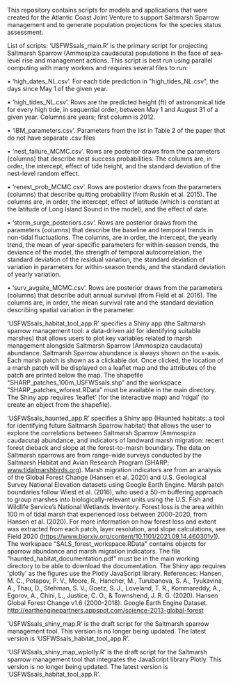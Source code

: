 This repository contains scripts for models and applications that were created for the Atlantic Coast Joint Venture to support Saltmarsh Sparrow management and to generate population projections for the species status assessment. 

List of scripts:
‘USFWSsals_main.R’ is the primary script for projecting Saltmarsh Sparrow (Ammospiza caudacuta) populations in the face of sea-level rise and management actions. This script is best run using parallel computing with many workers and requires several files to run:

•	‘high_dates_NL.csv’. For each tide prediction in "high_tides_NL.csv", the days since May 1 of the given year.

•	‘high_tides_NL.csv’. Rows are the predicted height (ft) of astronomical tide for every high tide, in sequential order, between May 1 and August 31 of a given year. Columns are years; first column is 2012.

•	‘IBM_parameters.csv’. Parameters from the list in Table 2 of the paper that do not have separate .csv files

•	‘nest_failure_MCMC.csv’. Rows are posterior draws from the parameters (columns) that describe nest success probabilities. The columns are, in order, the intercept, effect of tide height, and the standard deviation of the nest-level random effect.

•	‘renest_prob_MCMC.csv’. Rows are posterior draws from the parameters (columns) that describe quitting probability (from Ruskin et al. 2015). The columns are, in order, the intercept, effect of latitude (which is constant at the latitude of Long Island Sound in the model), and the effect of date.

•	‘storm_surge_posteriors.csv’. Rows are posterior draws from the parameters (columns) that describe the baseline and temporal trends in non-tidal fluctuations. The columns, are in order, the intercept, the yearly trend, the mean of year-specific parameters for within-season trends, the deviance of the model, the strength of temporal autocorrelation, the standard deviation of the residual variation, the standard deviation of variation in parameters for within-season trends, and the standard deviation of yearly variation.

•	‘surv_avgsite_MCMC.csv’. Rows are posterior draws from the parameters (columns) that describe adult annual survival (from Field et al. 2016). The columns are, in order, the mean survival rate and the standard deviation describing spatial variation in the parameter.

‘USFWSsals_habitat_tool_app.R’ specifies a Shiny app (the Saltmarsh sparrow management tool: a data-driven aid for identifying suitable marshes) that allows users to plot key variables related to marsh management alongside Saltmarsh Sparrow (Ammospiza caudacuta) abundance. Saltmarsh Sparrow abundance is always shown on the x-axis. Each marsh patch is shown as a clickable dot. Once clicked, the location of a marsh patch will be displayed on a leaflet map and the attributes of the patch are printed below the map. The shapefile “SHARP_patches_100m_USFWSsals.shp” and the workspace “SHARP_patches_wforest.RData” must be available in the main directory. The Shiny app requires ‘leaflet’ (for the interactive map) and ‘rdgal’ (to create an object from the shapefile). 

‘USFWSsals_haunted_app.R’ specifies a Shiny app (Haunted habitats: a tool for identifying future Saltmarsh Sparrow habitat) that allows the user to explore the correlations between Saltmarsh Sparrow (Ammospiza caudacuta) abundance, and indicators of landward marsh migration: recent forest dieback and slope at the forest-to-marsh boundary. The data on Saltmarsh sparrows are from range-wide surveys conducted by the Saltmarsh Habitat and Avian Research Program (SHARP; www.tidalmarshbirds.org). Marsh migration indicators are from an analysis of the Global Forest Change (Hansen et al. 2020) and U.S. Geological Survey National Elevation datasets using Google Earth Engine. Marsh patch boundaries follow Wiest et al. (2016), who used a 50-m buffering approach to group marshes into biologically-relevant units using the U.S. Fish and Wildlife Service’s National Wetlands Inventory. Forest loss is the area within 100 m of tidal marsh that experienced loss between 2000-2020, from Hansen et al. (2020). For more information on how forest loss and extent was extracted from each patch, layer resolution, and slope calculations, see Field 2020 (https://www.biorxiv.org/content/10.1101/2021.09.14.460301v1). The workspace "SALS_forest_workspace.RData" contains objects for sparrow abundance and marsh migration indicators. The file "haunted_habitat_documentation.pdf" must be in the main working directory to be able to download the documentation. The Shiny app requires 'plotly' as the figures use the Plotly JavaScript library. References: Hansen, M. C., Potapov, P. V., Moore, R., Hancher, M., Turubanova, S. A., Tyukavina, A., Thau, D., Stehman, S. V., Goetz, S. J., Loveland, T. R., Kommareddy, A., Egorov, A., Chini, L., Justice, C. O., & Townshend, J. R. G. (2020). Hansen Global Forest Change v1.6 (2000-2018). Google Earth Engine Dataset. http://earthenginepartners.appspot.com/science-2013-global-forest 

‘USFWSsals_shiny_map.R’  is the draft script for the Saltmarsh sparrow management tool. This version is no longer being updated. The latest version is ‘USFWSsals_habitat_tool_app.R’. 

‘USFWSsals_shiny_map_wplotly.R’  is the draft script for the Saltmarsh sparrow management tool that integrates the JavaScript library Plotly. This version is no longer being updated. The latest version is ‘USFWSsals_habitat_tool_app.R’. 
